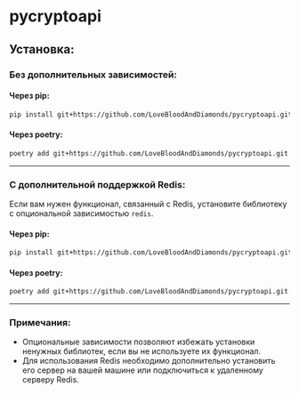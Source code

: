 
# pycryptoapi

## Установка:

### Без дополнительных зависимостей:

#### Через pip:
```bash
pip install git+https://github.com/LoveBloodAndDiamonds/pycryptoapi.git@main
```

#### Через poetry:
```bash
poetry add git+https://github.com/LoveBloodAndDiamonds/pycryptoapi.git
```

---

### С дополнительной поддержкой Redis:

Если вам нужен функционал, связанный с Redis, установите библиотеку с опциональной зависимостью `redis`.

#### Через pip:
```bash
pip install git+https://github.com/LoveBloodAndDiamonds/pycryptoapi.git@main#egg=pycryptoapi[redis]
```

#### Через poetry:
```bash
poetry add git+https://github.com/LoveBloodAndDiamonds/pycryptoapi.git[redis]
```

---

### Примечания:
- Опциональные зависимости позволяют избежать установки ненужных библиотек, если вы не используете их функционал.
- Для использования Redis необходимо дополнительно установить его сервер на вашей машине или подключиться к удаленному серверу Redis.
